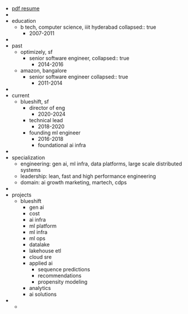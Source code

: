 - [pdf resume](https://drive.google.com/file/d/1czUtRNcFoIWzl1c9TzRj_uAlMpdz83J9/view?usp=sharing)
-
- education
	- b tech, computer science, iiit hyderabad
	  collapsed:: true
		- 2007-2011
-
- past
	- optimizely, sf
		- senior software engineer,
		  collapsed:: true
			- 2014-2016
	- amazon, bangalore
		- senior software engineer
		  collapsed:: true
			- 2011-2014
-
- current
	- blueshift, sf
		- director of eng
			- 2020-2024
		- technical lead
			- 2018-2020
		- founding ml engineer
			- 2016-2018
			- foundational ai infra
-
- specialization
	- engineering: gen ai, ml infra, data platforms, large scale distributed systems
	- leadership: lean, fast and high performance engineering
	- domain: ai growth marketing, martech, cdps
-
- projects
	- blueshift
		- gen ai
		- cost
		- ai infra
		- ml platform
		- ml infra
		- ml ops
		- datalake
		- lakehouse etl
		- cloud sre
		- applied ai
			- sequence predictions
			- recommendations
			- propensity modeling
		- analytics
		- ai solutions
-
	-